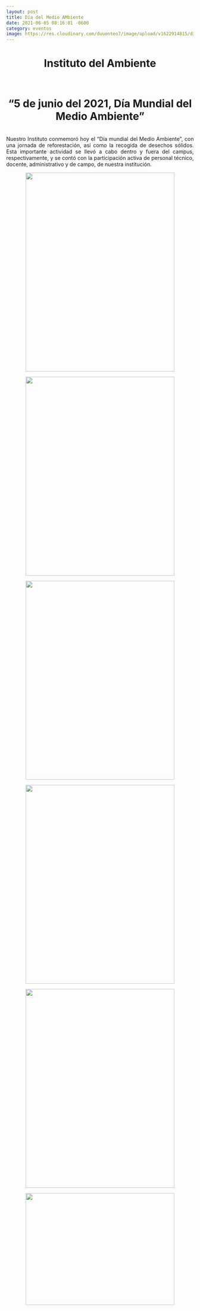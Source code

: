 ```yaml
---
layout: post
title: Día del Medio AMbiente
date: 2021-06-05 08:16:01 -0600
category: eventos
image: https://res.cloudinary.com/duuonteo7/image/upload/v1622914815/diaambiete/WhatsApp_Image_2021-06-05_at_1.59.39_PM.jpg
---
```

<h1 style="text-align: center;">Instituto del Ambiente</h1>
<h1 style="text-align: center;"><br />&ldquo;5 de junio del 2021, D&iacute;a Mundial del Medio Ambiente&rdquo;</h1>
<p style="text-align: justify;"><br />Nuestro Instituto conmemor&oacute; hoy el &ldquo;D&iacute;a mundial del Medio Ambiente&rdquo;, con una jornada de reforestaci&oacute;n, as&iacute; como la recogida de desechos s&oacute;lidos. Esta importante actividad se llev&oacute; a cabo dentro y fuera del campus, respectivamente, y se cont&oacute; con la participaci&oacute;n activa de personal t&eacute;cnico, docente, administrativo y de campo, de nuestra instituci&oacute;n.</p>
<p></p>
<p><img src="https://res.cloudinary.com/duuonteo7/image/upload/v1622914815/diaambiete/WhatsApp_Image_2021-06-05_at_1.59.42_PM_1.jpg" alt="" style="display: block; margin-left: auto; margin-right: auto;" width="400" height="533" /></p>
<p><img src="https://res.cloudinary.com/duuonteo7/image/upload/v1622914815/diaambiete/WhatsApp_Image_2021-06-05_at_1.59.42_PM.jpg" alt="" style="display: block; margin-left: auto; margin-right: auto;" width="400" height="533" /></p>
<p><img src="https://res.cloudinary.com/duuonteo7/image/upload/v1622914815/diaambiete/WhatsApp_Image_2021-06-05_at_1.59.39_PM.jpg" alt="" style="display: block; margin-left: auto; margin-right: auto;" width="400" height="533" /></p>
<p><img src="https://res.cloudinary.com/duuonteo7/image/upload/v1622914810/diaambiete/WhatsApp_Image_2021-06-05_at_1.59.43_PM_1.jpg" alt="" style="display: block; margin-left: auto; margin-right: auto;" width="400" height="533" /></p>
<p><img src="https://res.cloudinary.com/duuonteo7/image/upload/v1622914809/diaambiete/WhatsApp_Image_2021-06-05_at_1.59.43_PM_3.jpg" alt="" style="display: block; margin-left: auto; margin-right: auto;" width="400" height="533" /></p>
<p><img src="https://res.cloudinary.com/duuonteo7/image/upload/v1622914790/diaambiete/WhatsApp_Image_2021-06-05_at_1.59.44_PM.jpg" alt="" style="display: block; margin-left: auto; margin-right: auto;" width="400" height="300" /></p>
